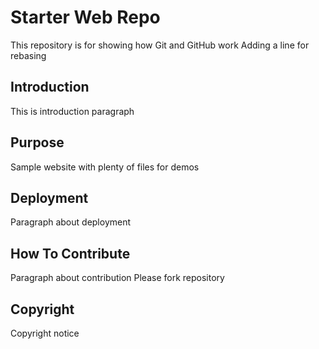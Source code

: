 # Starter Web Repo

This repository is for showing how Git and GitHub work
Adding a line for rebasing

## Introduction

This is introduction paragraph

## Purpose

Sample website with plenty of files for demos

## Deployment

Paragraph about deployment

## How To Contribute

Paragraph about contribution
Please fork repository

## Copyright

Copyright notice